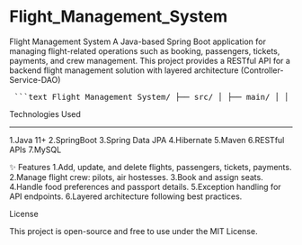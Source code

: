 # Flight_Management_System
Flight Management System
A Java-based Spring Boot application for managing flight-related operations such as booking, passengers, tickets, payments, and crew management. This project provides a RESTful API for a backend flight management solution with layered architecture (Controller-Service-DAO)


<pre> ```text Flight_Management_System/ ├── src/ │ ├── main/ │ │ ├── java/com/project/flight_management_system/ │ │ │ ├── controller/ # REST controllers │ │ │ ├── dao/ # Data access objects │ │ │ ├── dto/ # Data Transfer Objects │ │ │ ├── exception/ # Exception handling │ │ │ ├── repo/ # Spring Data JPA repositories │ │ │ ├── service/ # Business logic │ │ │ ├── util/ # Utility classes │ │ │ └── FlightManagementSystemApplication.java # Main class │ ├── resources/ │ │ └── application.properties ├── test/ │ └── java/com/project/flight_management_system/ # Unit & Integration Tests ├── pom.xml # Maven dependencies └── README.md # Project documentation ``` </pre>


Technologies Used
_________________________
1.Java 11+
2.SpringBoot
3.Spring Data JPA
4.Hibernate
5.Maven
6.RESTful APIs
7.MySQL



✨ Features
1.Add, update, and delete flights, passengers, tickets, payments.
2.Manage flight crew: pilots, air hostesses.
3.Book and assign seats.
4.Handle food preferences and passport details.
5.Exception handling for API endpoints.
6.Layered architecture following best practices.



License

This project is open-source and free to use under the MIT License.


